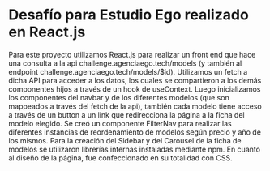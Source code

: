 # Desafío para Estudio Ego realizado en React.js

Para este proyecto utilizamos React.js para realizar un front end que hace una consulta a la api challenge.agenciaego.tech/models (y también al endpoint challenge.agenciaego.tech/models/$id). Utilizamos un fetch a dicha API para acceder a los datos, los cuales se compartieron a los demás componentes hijos a través de un hook de useContext.
Luego inicializamos los componentes del navbar y de los diferentes modelos (que son mappeados a través del fetch de la api), también cada modelo tiene acceso a través de un button a un link que redirecciona la página a la ficha del modelo elegido.
Se creó un componente FilterNav para realizar las diferentes instancias de reordenamiento de modelos según precio y año de los mismos. 
Para la creación del Sidebar y del Carousel de la ficha de modelos se utilizaron librerías internas instaladas mediante npm.
En cuanto al diseño de la página, fue confeccionado en su totalidad con CSS. 


